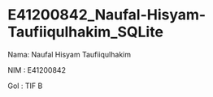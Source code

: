 # E41200842_Naufal-Hisyam-Taufiiqulhakim_SQLite

Nama: Naufal Hisyam Taufiiqulhakim

NIM : E41200842

Gol : TIF B
